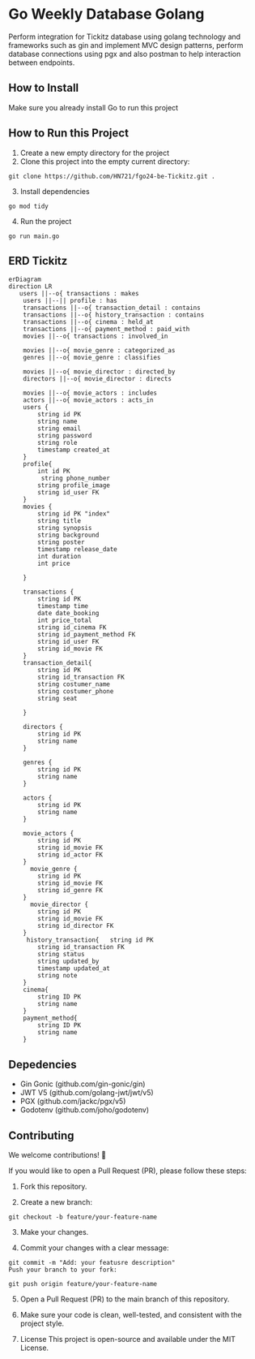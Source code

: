 # Go Weekly Database Golang

Perform integration for Tickitz database using golang technology and frameworks such as gin and implement MVC design patterns, perform database connections using pgx and also postman to help interaction between endpoints.

## How to Install

Make sure you already install Go to run this project

## How to Run this Project

1. Create a new empty directory for the project
2. Clone this project into the empty current directory:

```
git clone https://github.com/HN721/fgo24-be-Tickitz.git .
```

3. Install dependencies

```
go mod tidy
```

4. Run the project

```
go run main.go
```

## ERD Tickitz

```mermaid
erDiagram
direction LR
   users ||--o{ transactions : makes
    users ||--|| profile : has
    transactions ||--o{ transaction_detail : contains
    transactions ||--o{ history_transaction : contains
    transactions ||--o{ cinema : held_at
    transactions ||--o{ payment_method : paid_with
    movies ||--o{ transactions : involved_in

    movies ||--o{ movie_genre : categorized_as
    genres ||--o{ movie_genre : classifies

    movies ||--o{ movie_director : directed_by
    directors ||--o{ movie_director : directs

    movies ||--o{ movie_actors : includes
    actors ||--o{ movie_actors : acts_in
    users {
        string id PK
        string name
        string email
        string password
        string role
        timestamp created_at
    }
    profile{
        int id PK
         string phone_number
        string profile_image
        string id_user FK
    }
    movies {
        string id PK "index"
        string title
        string synopsis
        string background
        string poster
        timestamp release_date
        int duration
        int price

    }

    transactions {
        string id PK
        timestamp time
        date date_booking
        int price_total
        string id_cinema FK
        string id_payment_method FK
        string id_user FK
        string id_movie FK
    }
    transaction_detail{
        string id PK
        string id_transaction FK
        string costumer_name
        string costumer_phone
        string seat

    }

    directors {
        string id PK
        string name
    }

    genres {
        string id PK
        string name
    }

    actors {
        string id PK
        string name
    }

    movie_actors {
        string id PK
        string id_movie FK
        string id_actor FK
    }
      movie_genre {
        string id PK
        string id_movie FK
        string id_genre FK
    }
      movie_director {
        string id PK
        string id_movie FK
        string id_director FK
    }
     history_transaction{   string id PK
        string id_transaction FK
        string status
        string updated_by
        timestamp updated_at
        string note
    }
    cinema{
        string ID PK
        string name
    }
    payment_method{
        string ID PK
        string name
    }

```

## Depedencies

- Gin Gonic (github.com/gin-gonic/gin)
- JWT V5 (github.com/golang-jwt/jwt/v5)
- PGX (github.com/jackc/pgx/v5)
- Godotenv (github.com/joho/godotenv)

## Contributing

We welcome contributions! 🚀

If you would like to open a Pull Request (PR), please follow these steps:

1. Fork this repository.

2. Create a new branch:

```
git checkout -b feature/your-feature-name
```

3. Make your changes.

4. Commit your changes with a clear message:

```
git commit -m "Add: your featusre description"
Push your branch to your fork:
```

```
git push origin feature/your-feature-name
```

5. Open a Pull Request (PR) to the main branch of this repository.

6. Make sure your code is clean, well-tested, and consistent with the project style.

7. License
   This project is open-source and available under the MIT License.
